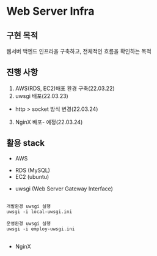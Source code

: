 # Web Server Infra

## 구현 목적
웹서버 백엔드 인프라을 구축하고, 전체적인 흐름을 확인하는 목적

## 진행 사항
1. AWS(RDS, EC2)배포 환경 구축(22.03.22)
2. uwsgi 배포(22.03.23)
  - http > socket 방식 변경(22.03.24)
3. NginX 배포- 예정(22.03.24)

## 활용 stack  
- AWS 
 * RDS (MySQL)
 * EC2 (ubuntu)
- uwsgi (Web Server Gateway Interface)
<pre>
<code>
개발환경 uwsgi 실행
uwsgi -i local-uwsgi.ini

운영환경 uwsgi 실행
uwsgi -i employ-uwsgi.ini
</code>
</pre>
- NginX


